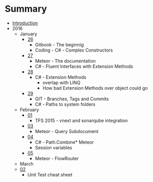 # Summary

* [Introduction](README.md)
* 2016
   * January
       * [26](2016/January/26.md)
           * Gitbook - The beginnig
           * Coding - C# - Complex Constructors
       * [27](2016/January/27.md)
           * Meteor - The documentation
           * C# - Fluent Interfaces with Extension Methods
       * [28](2016/January/28.md)
           * C# - Extension Methods
               * overlap with LINQ
               * How bad Extension Methods over object could go
       * [29](2016/January/29.md)
           * GIT - Branches, Tags and Commits
           * C# - Paths to system folders
   * February
       * [01](2016/February/01.md)
           * TFS 2015 - vnext and sonarqube integration
       * [03](2016/February/03.md)
           * Meteor - Query Subdocument
       * [04](2016/February/04.md)
           * C# - Path.Combine* Meteor
           * Session variables
       * [05](2016/February/05.md)
           * Meteor - FlowRouter
   * March
    * [02](2016/March/02.md)
        * Unit Test cheat sheet
